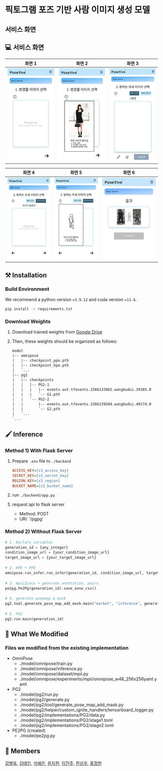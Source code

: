 # 픽토그램 포즈 기반 사람 이미지 생성 모델

## 서비스 화면
## 💻 서비스 화면

| 화면 1 | 화면 2 | 화면 3 |
|--------|--------|--------|
| ![](docs/p1.png) | ![](docs/p2.png) | ![](docs/p3.png) |

| 화면 4 | 화면 5 | 화면 6 |
|--------|--------|--------|
| ![](docs/p4.png) | ![](docs/p5.png) | ![](docs/p6.png) |


## ⚒️ Installation

### Build Environment
We recommend a python version `=3.9.12` and cuda version `=11.6`.
```bash
pip install -r requirements.txt
```

### Download Weights

1. Download trained weights from [Google Drive](https://drive.google.com/drive/folders/13dNqd87sLI6MbrxH9FloHBxah3atAJpa?usp=drive_link)

2. Then, these weights should be organized as follows:

   ```
   model
   |-- omnipose
   |   |-- checkpoint_ppe.pth
   |   |-- checkpoint_hpe.pth
   |   `...
   |-- pg2
   |   |-- checkpoints
   |   |   |-- PG2-1
   |   |   |   |-- events.out.tfevents.1566133862.wangbudui.39385.0
   |   |   |   `-- G1.pth
   |   |   `-- PG2-2
   |   |       |-- events.out.tfevents.1566139204.wangbudui.40174.0
   |   |       `-- G2.pth
   |   `...
   `...
   ```



## 🖌️ Inference

### Method 1) With Flask Server

1. Prepare `.env`  file to `./backend`

   ```ini
   ACCESS_KEY={s3_access_key}
   SECRET_KEY={s3_secret_key}
   REGION_KEY={s3_region}
   BUCKET_NAME={s3_bucket_name}
   ```

2. run `./backend/app.py`
3. request api to flask server
   - Method: POST
   - URI: '/pgpg'

### Method 2) Without Flask Server

```python
# 1. Declare variables
generation_id = {any_integer}
condition_image_url = {your_condition_image_url}
target_image_url = {your_target_image_url}

# 2. HPE + PPE
omnipose.run_infer.run_infer(generation_id, condition_image_url, target_image_url)

# 3. mpii2coco + generate annotation, pairs
pe2pg.Pe2Pg(generation_id).save_anno_csv()

# 4. generate posemap & mask
pg2.tool.generate_pose_map_add_mask.main("market", "inference", generation_id)

# 5. PG2
pg2.run.main(generation_id)
```



## 📝 What We Modified

### Files we modified from the existing implementation

- OmniPose
  - ./model/omnipose/train.py
  - ./model/omnipose/inference.py
  - ./model/omnipose/dataset/mpii.py
  - ./model/omnipose/experiments/mpii/omnipose_w48_256x256yaml.yaml
- PG2
  - ./model/pg2/run.py
  - ./model/pg2/generate.py
  - ./model/pg2/tool/generate_pose_map_add_mask.py
  - ./model/pg2/helper/custom_ignite_handlers/tensorboard_logger.py
  - ./model/pg2/implementations/PG2/data.py
  - ./model/pg2/implementations/PG2/stage1.toml
  - ./model/pg2/implementations/PG2/stage2.toml
- PE2PG (created)
  - ./model/pe2pg.py


## 🤗 Members

[강병욱](https://github.com/plain127), [김태인](https://github.com/Kim-Taein), [석예은](https://github.com/yenseok), [윤지현](https://github.com/Yoonnnnnnnnnn), [이진주](https://github.com/2realzoo), [한상우](https://github.com/1upright), [홍정현](https://github.com/JeonghyunHong)

